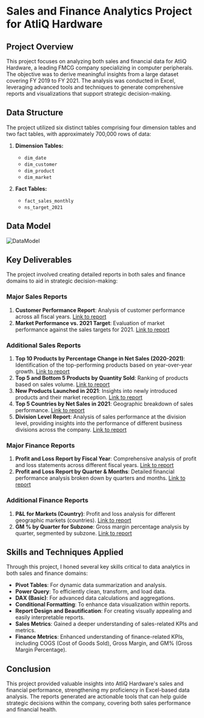 # Sales and Finance Analytics Project for AtliQ Hardware

## Project Overview
This project focuses on analyzing both sales and financial data for AtliQ Hardware, a leading FMCG company specializing in computer peripherals. The objective was to derive meaningful insights from a large dataset covering FY 2019 to FY 2021. The analysis was conducted in Excel, leveraging advanced tools and techniques to generate comprehensive reports and visualizations that support strategic decision-making.

## Data Structure
The project utilized six distinct tables comprising four dimension tables and two fact tables, with approximately 700,000 rows of data:

1. **Dimension Tables:**
   - `dim_date`
   - `dim_customer`
   - `dim_product`
   - `dim_market`

2. **Fact Tables:**
   - `fact_sales_monthly`
   - `ns_target_2021`
## Data Model 
![DataModel](https://github.com/satishsangwan/AtliQ_Sales_Report_Excel/blob/main/images/Data%20Model.png)
## Key Deliverables
The project involved creating detailed reports in both sales and finance domains to aid in strategic decision-making:

### Major Sales Reports
1. **Customer Performance Report**: Analysis of customer performance across all fiscal years. [Link to report]()
2. **Market Performance vs. 2021 Target**: Evaluation of market performance against the sales targets for 2021. [Link to report]()

### Additional Sales Reports
1. **Top 10 Products by Percentage Change in Net Sales (2020-2021)**: Identification of the top-performing products based on year-over-year growth. [Link to report]()
2. **Top 5 and Bottom 5 Products by Quantity Sold**: Ranking of products based on sales volume. [Link to report]()
3. **New Products Launched in 2021**: Insights into newly introduced products and their market reception. [Link to report]()
4. **Top 5 Countries by Net Sales in 2021**: Geographic breakdown of sales performance. [Link to report]()
5. **Division Level Report**: Analysis of sales performance at the division level, providing insights into the performance of different business divisions across the company. [Link to report]()

### Major Finance Reports
1. **Profit and Loss Report by Fiscal Year**: Comprehensive analysis of profit and loss statements across different fiscal years. [Link to report]()
2. **Profit and Loss Report by Quarter & Months**: Detailed financial performance analysis broken down by quarters and months. [Link to report]()

### Additional Finance Reports
1. **P&L for Markets (Country)**: Profit and loss analysis for different geographic markets (countries). [Link to report]()
2. **GM % by Quarter for Subzone**: Gross margin percentage analysis by quarter, segmented by subzone. [Link to report]()

## Skills and Techniques Applied
Through this project, I honed several key skills critical to data analytics in both sales and finance domains:

- **Pivot Tables**: For dynamic data summarization and analysis.
- **Power Query**: To efficiently clean, transform, and load data.
- **DAX (Basic)**: For advanced data calculations and aggregations.
- **Conditional Formatting**: To enhance data visualization within reports.
- **Report Design and Beautification**: For creating visually appealing and easily interpretable reports.
- **Sales Metrics**: Gained a deeper understanding of sales-related KPIs and metrics.
- **Finance Metrics**: Enhanced understanding of finance-related KPIs, including COGS (Cost of Goods Sold), Gross Margin, and GM% (Gross Margin Percentage).

## Conclusion
This project provided valuable insights into AtliQ Hardware's sales and financial performance, strengthening my proficiency in Excel-based data analysis. The reports generated are actionable tools that can help guide strategic decisions within the company, covering both sales performance and financial health.

